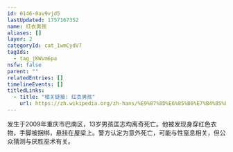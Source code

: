 ```yaml
---
id: 0146-0av9vjd5
lastUpdated: 1757167352
name: 红衣男孩
aliases: []
layer: 2
categoryId: cat_1wmCydV7
tagIds:
  - tag_jKWvm6pa
nsfw: false
parent: ""
relatedEntries: []
timelineEvents: []
titledLinks:
  - title: "相关链接: 红衣男孩"
    url: https://zh.wikipedia.org/zh-hans/%E9%87%8D%E6%85%B6%E7%B4%85%E8%A1%A3%E7%94%B7%E5%AD%A9%E4%BA%8B%E4%BB%B6
---
```


发生于2009年重庆市巴南区，13岁男孩匡志均离奇死亡。他被发现身穿红色衣物，手脚被捆绑，悬挂在屋梁上。警方认定为意外死亡，可能与性窒息相关，但公众猜测与厌胜巫术有关。